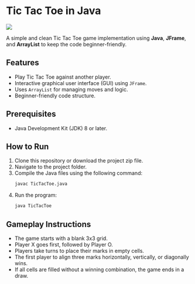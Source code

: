 # Tic Tac Toe in Java

![](https://i.postimg.cc/yNWqw8Pm/image.png)

A simple and clean Tic Tac Toe game implementation using **Java**, **JFrame**, and **ArrayList** to keep the code beginner-friendly.

## Features
- Play Tic Tac Toe against another player.
- Interactive graphical user interface (GUI) using `JFrame`.
- Uses `ArrayList` for managing moves and logic.
- Beginner-friendly code structure.

## Prerequisites
- Java Development Kit (JDK) 8 or later.

## How to Run
1. Clone this repository or download the project zip file.
2. Navigate to the project folder.
3. Compile the Java files using the following command:
   ```bash
   javac TicTacToe.java
   ```
4. Run the program:
   ```bash
   java TicTacToe
   ```

## Gameplay Instructions
- The game starts with a blank 3x3 grid.
- Player X goes first, followed by Player O.
- Players take turns to place their marks in empty cells.
- The first player to align three marks horizontally, vertically, or diagonally wins.
- If all cells are filled without a winning combination, the game ends in a draw.
